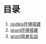 # 目录

1. [nodejs环境搭建](doc/nodejs环境搭建.md)
2. [grunt环境搭建](doc/grunt环境搭建.md)
3. [grunt简单实战](doc/grunt简单实战.md)